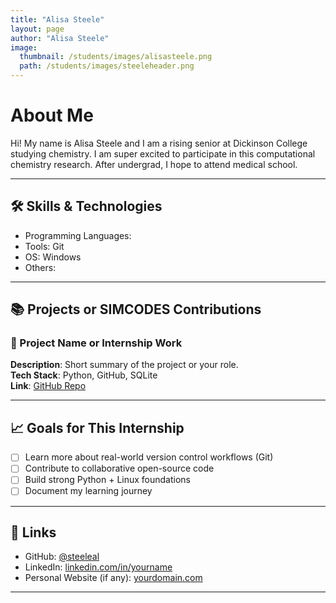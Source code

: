 ```yaml
---
title: "Alisa Steele"
layout: page
author: "Alisa Steele"
image:
  thumbnail: /students/images/alisasteele.png
  path: /students/images/steeleheader.png
---
```


# About Me

Hi! My name is Alisa Steele and I am a rising senior at Dickinson College
studying chemistry. I am super excited to participate in this computational 
chemistry research. After undergrad, I hope to attend medical school. 

---

## 🛠 Skills & Technologies

- Programming Languages:
- Tools: Git
- OS: Windows
- Others: 

---

## 📚 Projects or SIMCODES Contributions

### 📌 Project Name or Internship Work

**Description**: Short summary of the project or your role.  
**Tech Stack**: Python, GitHub, SQLite  
**Link**: [GitHub Repo](https://github.com/yourusername/project)

---

## 📈 Goals for This Internship

- [ ] Learn more about real-world version control workflows (Git)
- [ ] Contribute to collaborative open-source code
- [ ] Build strong Python + Linux foundations
- [ ] Document my learning journey

---

## 🔗 Links

- GitHub: [@steeleal](https://github.com/steeleal)
- LinkedIn: [linkedin.com/in/yourname](https://linkedin.com/in/yourname)
- Personal Website (if any): [yourdomain.com](https://yourdomain.com)

---
